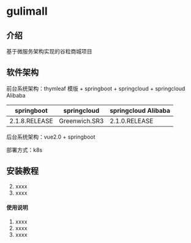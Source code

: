 # gulimall

## 介绍
基于微服务架构实现的谷粒商城项目

## 软件架构
前台系统架构：thymleaf 模版 + springboot + springcloud +  springcloud Alibaba

| springboot    | springcloud   | springcloud Alibaba |
| ------------- | ------------- | ------------------- |
| 2.1.8.RELEASE | Greenwich.SR3 | 2.1.0.RELEASE       |

后台系统架构：vue2.0 + springboot

部署方式：k8s 


## 安装教程



2.  xxxx
3.  xxxx

#### 使用说明

1.  xxxx
2.  xxxx
3.  xxxx

